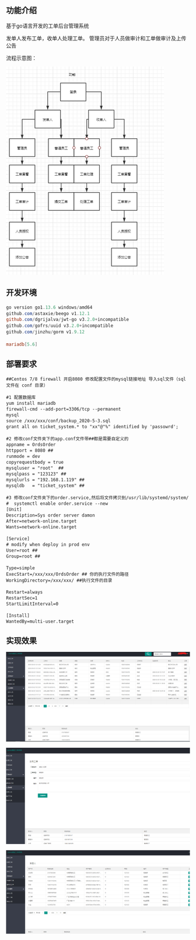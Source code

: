 ## 功能介绍

基于go语言开发的工单后台管理系统

发单人发布工单，收单人处理工单。 管理员对于人员做审计和工单做审计及上传公告

流程示意图：

![流程图](static/img/流程图.png)

## 开发环境

```powershell
go version go1.13.6 windows/amd64
github.com/astaxie/beego v1.12.1
github.com/dgrijalva/jwt-go v3.2.0+incompatible
github.com/gofrs/uuid v3.2.0+incompatible
github.com/jinzhu/gorm v1.9.12

mariadb[5.6]
```



## 部署要求

```shell
##Centos 7/8 firewall 开启8080 修改配置文件的mysql链接地址 导入sql文件（sql 文件在 conf 目录）

#1 配置数据库
yum install mariadb 
firewall-cmd --add-port=3306/tcp --permanent 
mysql 
source /xxx/xxx/conf/backup_2020-5-3.sql
grant all on ticket_system.* to "xx"@"%" identified by 'passowrd';

#2 修改conf文件夹下的app.conf文件带##都是需要自定义的
appname = OrdsOrder
httpport = 8080 ##
runmode = dev
copyrequestbody = true
mysqluser = "root"  ##
mysqlpass = "123123" ##
mysqlurls = "192.168.1.119" ##
mysqldb   = "ticket_system" ##

#3 修改conf文件夹下的order.service,然后将文件拷贝到/usr/lib/systemd/system/ 
#  systemctl enable order.service --new
[Unit]
Description=Sys order server damon 
After=network-online.target
Wants=network-online.target

[Service]
# modify when deploy in prod env
User=root ##
Group=root ##

Type=simple
ExecStart=/xxx/xxx/OrdsOrder ## 你的执行文件的路径
WorkingDirectory=/xxx/xxx/ ##执行文件的目录

Restart=always
RestartSec=1
StartLimitInterval=0

[Install]
WantedBy=multi-user.target
```



## 实现效果

![homepage](static/img/homepage.png)

![pu'sh](static/img/pu'sh.png)





![人员审计](static/img/人员审计.png)

